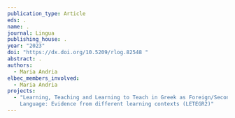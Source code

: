 ```yaml
---
publication_type: Article
eds: .
name: .
journal: Lingua
publishing_house: .
year: "2023"
doi: "https://dx.doi.org/10.5209/rlog.82548 "
abstract: .
authors:
  - Maria Andria
elbec_members_involved:
  - Maria Andria
projects:
  - "Learning, Teaching and Learning to Teach in Greek as Foreign/Second
    Language: Evidence from different learning contexts (LETEGR2)"
---
```

